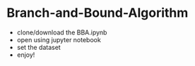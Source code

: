 # Branch-and-Bound-Algorithm

- clone/download the BBA.ipynb
- open using jupyter notebook
- set the dataset 
- enjoy!
